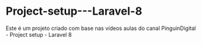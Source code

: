 # Project-setup---Laravel-8
Este é um projeto criado com base nas vídeos aulas do canal PinguinDigital - Project setup - Laravel 8  
